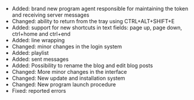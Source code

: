 - Added: brand new program agent responsible for maintaining the token and receiving server messages
- Changed: ability to return from the tray using CTRL+ALT+SHIFT+E
- Added: support for new shortcuts in text fields: page up, page down, ctrl+home and ctrl+end
- Added: line wrapping
- Changed: minor changes in the login system
- Added: playlist
- Added: sent messages
- Added: Possibility to rename the blog and edit blog posts
- Changed: More minor changes in the interface
- Changed: New update and installation system
- Changed: New program launch procedure
- Fixed: reported errors